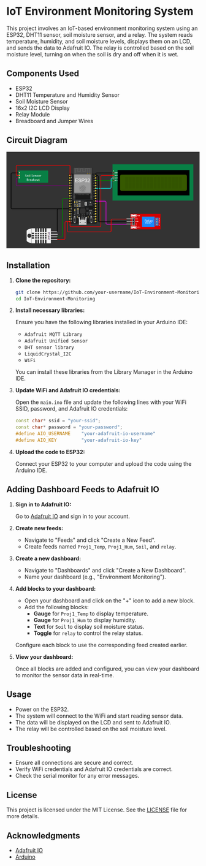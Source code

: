 # IoT Environment Monitoring System

This project involves an IoT-based environment monitoring system using an ESP32, DHT11 sensor, soil moisture sensor, and a relay. The system reads temperature, humidity, and soil moisture levels, displays them on an LCD, and sends the data to Adafruit IO. The relay is controlled based on the soil moisture level, turning on when the soil is dry and off when it is wet.

## Components Used

- ESP32
- DHT11 Temperature and Humidity Sensor
- Soil Moisture Sensor
- 16x2 I2C LCD Display
- Relay Module
- Breadboard and Jumper Wires

## Circuit Diagram

![Circuit Diagram](Connections.png)

## Installation

1. **Clone the repository:**

    ```bash
    git clone https://github.com/your-username/IoT-Environment-Monitoring.git
    cd IoT-Environment-Monitoring
    ```

2. **Install necessary libraries:**

    Ensure you have the following libraries installed in your Arduino IDE:
    - `Adafruit MQTT Library`
    - `Adafruit Unified Sensor`
    - `DHT sensor library`
    - `LiquidCrystal_I2C`
    - `WiFi`

    You can install these libraries from the Library Manager in the Arduino IDE.

3. **Update WiFi and Adafruit IO credentials:**

    Open the `main.ino` file and update the following lines with your WiFi SSID, password, and Adafruit IO credentials:

    ```cpp
    const char* ssid = "your-ssid";
    const char* password = "your-password";
    #define AIO_USERNAME    "your-adafruit-io-username"
    #define AIO_KEY         "your-adafruit-io-key"
    ```

4. **Upload the code to ESP32:**

    Connect your ESP32 to your computer and upload the code using the Arduino IDE.

## Adding Dashboard Feeds to Adafruit IO

1. **Sign in to Adafruit IO:**

    Go to [Adafruit IO](https://io.adafruit.com/) and sign in to your account.

2. **Create new feeds:**

    - Navigate to "Feeds" and click "Create a New Feed".
    - Create feeds named `Proj1_Temp`, `Proj1_Hum`, `Soil`, and `relay`.

3. **Create a new dashboard:**

    - Navigate to "Dashboards" and click "Create a New Dashboard".
    - Name your dashboard (e.g., "Environment Monitoring").

4. **Add blocks to your dashboard:**

    - Open your dashboard and click on the "+" icon to add a new block.
    - Add the following blocks:
        - **Gauge** for `Proj1_Temp` to display temperature.
        - **Gauge** for `Proj1_Hum` to display humidity.
        - **Text** for `Soil` to display soil moisture status.
        - **Toggle** for `relay` to control the relay status.

    Configure each block to use the corresponding feed created earlier.

5. **View your dashboard:**

    Once all blocks are added and configured, you can view your dashboard to monitor the sensor data in real-time.

## Usage

- Power on the ESP32.
- The system will connect to the WiFi and start reading sensor data.
- The data will be displayed on the LCD and sent to Adafruit IO.
- The relay will be controlled based on the soil moisture level.

## Troubleshooting

- Ensure all connections are secure and correct.
- Verify WiFi credentials and Adafruit IO credentials are correct.
- Check the serial monitor for any error messages.

## License

This project is licensed under the MIT License. See the [LICENSE](LICENSE) file for more details.

## Acknowledgments

- [Adafruit IO](https://io.adafruit.com/)
- [Arduino](https://www.arduino.cc/)
